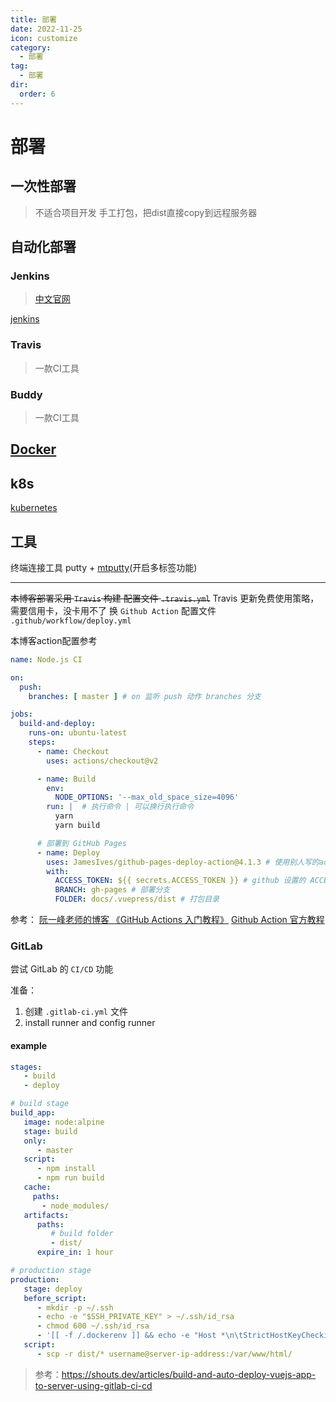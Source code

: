 ```yaml
---
title: 部署
date: 2022-11-25
icon: customize
category:
  - 部署
tag:
  - 部署
dir:
  order: 6
---
```

# 部署

## 一次性部署
> 不适合项目开发
手工打包，把dist直接copy到远程服务器

## 自动化部署

### Jenkins
> [中文官网](https://jenkins.io/zh)

[jenkins](./jenkins/)

### Travis
> 一款CI工具

### Buddy
> 一款CI工具
## [Docker](./docker/)

## k8s

[kubernetes](./k8s/)


## 工具

终端连接工具
putty + [mtputty](https://ttyplus.com/downloads/)(开启多标签功能)

---

~~本博客部署采用 `Travis` 构建 配置文件 `.travis.yml`~~
Travis 更新免费使用策略，需要信用卡，没卡用不了
换 `Github Action` 配置文件 `.github/workflow/deploy.yml`

本博客action配置参考

```yaml
name: Node.js CI

on:
  push:
    branches: [ master ] # on 监听 push 动作 branches 分支

jobs:
  build-and-deploy:
    runs-on: ubuntu-latest
    steps:
      - name: Checkout
        uses: actions/checkout@v2

      - name: Build
        env:
          NODE_OPTIONS: '--max_old_space_size=4096'
        run: |  # 执行命令 | 可以换行执行命令
          yarn
          yarn build

      # 部署到 GitHub Pages
      - name: Deploy
        uses: JamesIves/github-pages-deploy-action@4.1.3 # 使用别人写的action
        with:
          ACCESS_TOKEN: ${{ secrets.ACCESS_TOKEN }} # github 设置的 ACCESS_TOKEN
          BRANCH: gh-pages # 部署分支
          FOLDER: docs/.vuepress/dist # 打包目录
```

参考：
[阮一峰老师的博客 《GitHub Actions 入门教程》](http://www.ruanyifeng.com/blog/2019/09/getting-started-with-github-actions.html)
[Github Action 官方教程](https://docs.github.com/en/actions)


### GitLab

尝试 GitLab 的 `CI/CD` 功能

准备：

1. 创建 `.gitlab-ci.yml` 文件
2. install runner and config runner

#### example
```yml
stages:
   - build
   - deploy

# build stage
build_app:
   image: node:alpine
   stage: build
   only:
      - master
   script:
      - npm install
      - npm run build
   cache:
     paths:
       - node_modules/
   artifacts:
      paths:
         # build folder
         - dist/
      expire_in: 1 hour

# production stage
production:
   stage: deploy
   before_script:
      - mkdir -p ~/.ssh
      - echo -e "$SSH_PRIVATE_KEY" > ~/.ssh/id_rsa
      - chmod 600 ~/.ssh/id_rsa
      - '[[ -f /.dockerenv ]] && echo -e "Host *\n\tStrictHostKeyChecking no\n\n" > ~/.ssh/config'
   script:
      - scp -r dist/* username@server-ip-address:/var/www/html/
```
> 参考：https://shouts.dev/articles/build-and-auto-deploy-vuejs-app-to-server-using-gitlab-ci-cd
